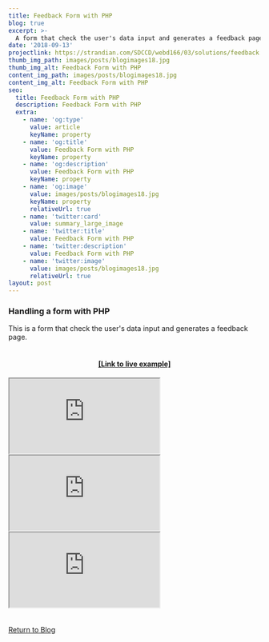 ```yaml
---
title: Feedback Form with PHP
blog: true
excerpt: >-
  A form that check the user's data input and generates a feedback page.
date: '2018-09-13'
projectlink: https://strandian.com/SDCCD/webd166/03/solutions/feedback.php
thumb_img_path: images/posts/blogimages18.jpg
thumb_img_alt: Feedback Form with PHP
content_img_path: images/posts/blogimages18.jpg
content_img_alt: Feedback Form with PHP
seo:
  title: Feedback Form with PHP
  description: Feedback Form with PHP
  extra:
    - name: 'og:type'
      value: article
      keyName: property
    - name: 'og:title'
      value: Feedback Form with PHP
      keyName: property
    - name: 'og:description'
      value: Feedback Form with PHP
      keyName: property
    - name: 'og:image'
      value: images/posts/blogimages18.jpg
      keyName: property
      relativeUrl: true
    - name: 'twitter:card'
      value: summary_large_image
    - name: 'twitter:title'
      value: Feedback Form with PHP
    - name: 'twitter:description'
      value: Feedback Form with PHP
    - name: 'twitter:image'
      value: images/posts/blogimages18.jpg
      relativeUrl: true
layout: post
---
```


### Handling a form with PHP
This is a form that check the user's data input and generates a feedback page.
<br />
<br />
<h4 align="center"><a href="https://strandian.com/SDCCD/webd166/03/solutions/feedback.php" target="_blank">[Link to live example]</a></h4>
<div id="hideweb1">
  <div class="thumbnail-container" title="Web Development Portfolio"><a href="https://strandian.com/SDCCD/webd166/03/solutions/feedback.php" target="_blank">
    <div class="thumbnail">
      <iframe sandbox src="https://strandian.com/SDCCD/webd166/03/solutions/feedback.php" onload="this.style.opacity = 1"></iframe>
    </div>
    </a> </div>
</div>
<div id="hideweb2">
  <div class="thumbnail-container" title="Web Development Portfolio"><a href="https://strandian.com/SDCCD/webd166/03/solutions/feedback.php" target="_blank">
    <div class="thumbnail">
      <iframe sandbox src="https://strandian.com/SDCCD/webd166/03/solutions/feedback.php" onload="this.style.opacity = 1"></iframe>
    </div>
    </a> </div>
</div>
<div id="hideweb3">
  <div class="thumbnail-container" title="Web Development Portfolio"><a href="https://strandian.com/SDCCD/webd166/03/solutions/feedback.php" target="_blank">
    <div class="thumbnail">
      <iframe sandbox src="https://strandian.com/SDCCD/webd166/03/solutions/feedback.php" onload="this.style.opacity = 1"></iframe>
    </div>
    </a> </div>
</div>

<!-- Lorem ipsum dolor sit amet, consectetur adipiscing elit, sed do eiusmod tempor incididunt ut labore et dolore magna aliqua. Arcu ac tortor dignissim convallis. Enim lobortis scelerisque fermentum dui faucibus. Arcu bibendum at varius vel. In arcu cursus euismod quis viverra nibh cras pulvinar mattis.

<p class="codepen" data-height="300" data-default-tab="html,result" data-slug-hash="ZEXyOEj" data-user="strandian" style="height: 300px; box-sizing: border-box; display: flex; align-items: center; justify-content: center; border: 2px solid; margin: 1em 0; padding: 1em;">
  <span>See the Pen <a href="https://codepen.io/strandian/pen/ZEXyOEj">
  Calculator with JavaScript</a> by Ian Strand (<a href="https://codepen.io/strandian">@strandian</a>)
  on <a href="https://codepen.io">CodePen</a>.</span>
</p> -->

<br />
<br />
<a class="button" href="/blog/">
  Return to Blog
</a>

<script async src="https://cpwebassets.codepen.io/assets/embed/ei.js"></script>